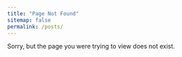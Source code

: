 ```yaml
---
title: "Page Not Found"
sitemap: false
permalink: /posts/
---
```


Sorry, but the page you were trying to view does not exist.

